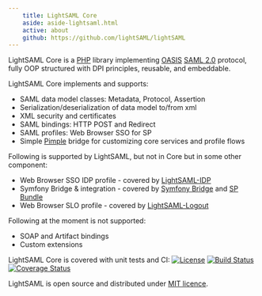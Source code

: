```yaml
---
    title: LightSAML Core
    aside: aside-lightsaml.html
    active: about
    github: https://github.com/lightSAML/lightSAML
---
```


LightSAML Core is a [PHP](https://php.net/) library implementing [OASIS](https://www.oasis-open.org/standards#samlv2.0)
[SAML 2.0](http://saml.xml.org/saml-specifications) protocol, fully OOP structured with DPI principles, reusable, and
embeddable.

LightSAML Core implements and supports:

 * SAML data model classes: Metadata, Protocol, Assertion
 * Serialization/deserialization of data model to/from xml
 * XML security and certificates
 * SAML bindings: HTTP POST and Redirect
 * SAML profiles: Web Browser SSO for SP
 * Simple [Pimple](http://pimple.sensiolabs.org/) bridge for customizing core services and profile flows

Following is supported by LightSAML, but not in Core but in some other component:

 * Web Browser SSO IDP profile - covered by [LightSAML-IDP](/LightSAML-IDP)
 * Symfony Bridge & integration - covered by [Symfony Bridge](/Symfony-Bridge) and [SP Bundle](/SP-Bundle)
 * Web Browser SLO profile - covered by [LightSAML-Logout](/LightSAML-Logout)

Following at the moment is not supported:

 * SOAP and Artifact bindings
 * Custom extensions

LightSAML Core is covered with unit tests and CI:
[![License](https://img.shields.io/packagist/l/lightsaml/lightsaml.svg)](https://packagist.org/packages/lightsaml/lightsaml)
[![Build Status](https://travis-ci.org/lightSAML/lightSAML.svg?branch=master)](https://travis-ci.org/lightSAML/lightSAML)
[![Coverage Status](https://coveralls.io/repos/lightSAML/lightSAML/badge.svg?branch=master&service=github)](https://coveralls.io/github/lightSAML/lightSAML?branch=master)

LightSAML is open source and distributed under [MIT licence](https://github.com/lightSAML/lightSAML/blob/master/LICENSE).
